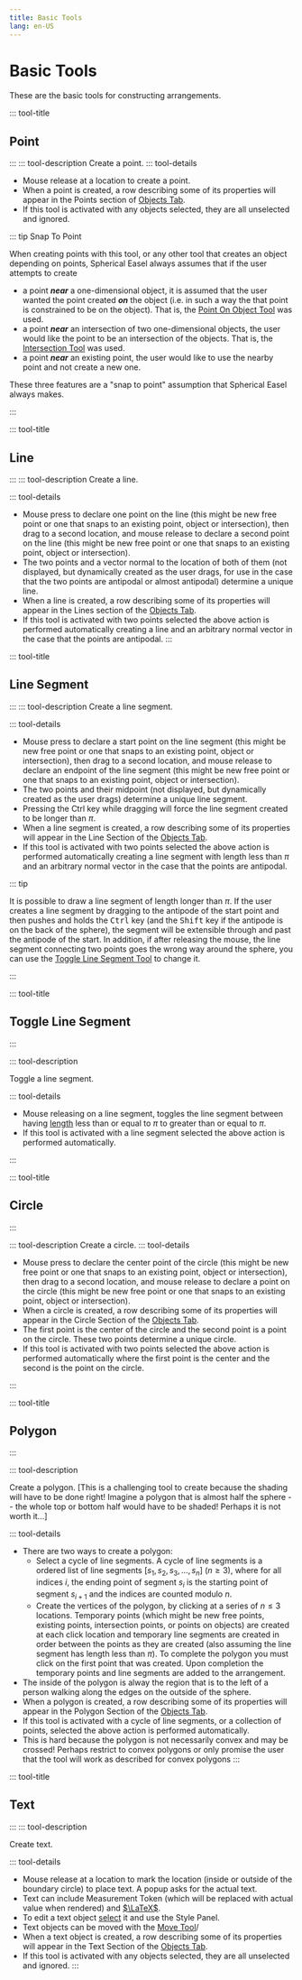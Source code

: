 ```yaml
---
title: Basic Tools
lang: en-US
---
```


# Basic Tools

These are the basic tools for constructing arrangements.

::: tool-title

## Point

:::
::: tool-description
Create a point.
::: tool-details

- Mouse release at a location to create a point.
- When a point is created, a row describing some of its properties will appear in the Points section of [Objects Tab](/userguide/#objects-tab).
- If this tool is activated with any objects selected, they are all unselected and ignored.

::: tip Snap To Point

When creating points with this tool, or any other tool that creates an object depending on points, Spherical Easel always assumes that if the user attempts to create

- a point _**near**_ a one-dimensional object, it is assumed that the user wanted the point created _**on**_ the object (i.e. in such a way the that point is constrained to be on the object). That is, the [Point On Object Tool](/tools/construction.html#point-on-object) was used.
- a point _**near**_ an intersection of two one-dimensional objects, the user would like the point to be an intersection of the objects. That is, the [Intersection Tool](/tools/construction.html#intersection) was used.
- a point _**near**_ an existing point, the user would like to use the nearby point and not create a new one.

These three features are a "snap to point" assumption that Spherical Easel always makes.

:::

::: tool-title

## Line <icon-base iconSize="64" iconName="line"> </icon-base>

:::
::: tool-description
Create a line.

::: tool-details

- Mouse press to declare one point on the line (this might be new free point or one that snaps to an existing point, object or intersection), then drag to a second location, and mouse release to declare a second point on the line (this might be new free point or one that snaps to an existing point, object or intersection).
- The two points and a vector normal to the location of both of them (not displayed, but dynamically created as the user drags, for use in the case that the two points are antipodal or almost antipodal) determine a unique line.
- When a line is created, a row describing some of its properties will appear in the Lines section of the [Objects Tab](/userguide/#objects-tab).
- If this tool is activated with two points selected the above action is performed automatically creating a line and an arbitrary normal vector in the case that the points are antipodal.
  :::

::: tool-title

## Line Segment

:::
::: tool-description
Create a line segment.

::: tool-details

- Mouse press to declare a start point on the line segment (this might be new free point or one that snaps to an existing point, object or intersection), then drag to a second location, and mouse release to declare an endpoint of the line segment (this might be new free point or one that snaps to an existing point, object or intersection).
- The two points and their midpoint (not displayed, but dynamically created as the user drags) determine a unique line segment.
- Pressing the <kyb>Ctrl</kyb> key while dragging will force the line segment created to be longer than $\pi$.
- When a line segment is created, a row describing some of its properties will appear in the Line Section of the [Objects Tab](/userguide/#objects-tab).
- If this tool is activated with two points selected the above action is performed automatically creating a line segment with length less than $\pi$ and an arbitrary normal vector in the case that the points are antipodal.

::: tip

It is possible to draw a line segment of length longer than $\pi$. If the user creates a line segment by dragging to the antipode of the start point and then pushes and holds the <kbd>Ctrl</kbd> key (and the <kbd>Shift</kbd> key if the antipode is on the back of the sphere), the segment will be extensible through and past the antipode of the start. In addition, if after releasing the mouse, the line segment connecting two points goes the wrong way around the sphere, you can use the [Toggle Line Segment Tool](/tools/basic.html#toggle-line-segment) to change it.

:::

::: tool-title

## Toggle Line Segment

:::

::: tool-description

Toggle a line segment.

::: tool-details

- Mouse releasing on a line segment, toggles the line segment between having [length](/tools/measurement.html#length) less than or equal to $\pi$ to greater than or equal to $\pi$.
- If this tool is activated with a line segment selected the above action is performed automatically.

:::

::: tool-title

## Circle

:::

::: tool-description
Create a circle.
::: tool-details

- Mouse press to declare the center point of the circle (this might be new free point or one that snaps to an existing point, object or intersection), then drag to a second location, and mouse release to declare a point on the circle (this might be new free point or one that snaps to an existing point, object or intersection).
- When a circle is created, a row describing some of its properties will appear in the Circle Section of the [Objects Tab](/userguide/#objects-tab).
- The first point is the center of the circle and the second point is a point on the circle. These two points determine a unique circle.
- If this tool is activated with two points selected the above action is performed automatically where the first point is the center and the second is the point on the circle.

:::

::: tool-title

## Polygon

:::

::: tool-description

Create a polygon. [This is a challenging tool to create because the shading will have to be done right! Imagine a polygon that is almost half the sphere -- the whole top or bottom half would have to be shaded! Perhaps it is not worth it...]

::: tool-details

- There are two ways to create a polygon:
  - Select a cycle of line segments. A cycle of line segments is a ordered list of line segments $[s_1, s_2, s_3, \ldots , s_n]$ ($n \geq 3$), where for all indices $i$, the ending point of segment $s_i$ is the starting point of segment $s_{i+1}$ and the indices are counted modulo $n$.
  - Create the vertices of the polygon, by clicking at a series of $n \leq 3$ locations. Temporary points (which might be new free points, existing points, intersection points, or points on objects) are created at each click location and temporary line segments are created in order between the points as they are created (also assuming the line segment has length less than $\pi$). To complete the polygon you must click on the first point that was created. Upon completion the temporary points and line segments are added to the arrangement.
- The inside of the polygon is alway the region that is to the left of a person walking along the edges on the outside of the sphere.
- When a polygon is created, a row describing some of its properties will appear in the Polygon Section of the [Objects Tab](/userguide/#objects-tab).
- If this tool is activated with a cycle of line segments, or a collection of points, selected the above action is performed automatically.
- This is hard because the polygon is not necessarily convex and may be crossed! Perhaps restrict to convex polygons or only promise the user that the tool will work as described for convex polygons
  :::

::: tool-title

## Text

:::
::: tool-description

Create text.

::: tool-details

- Mouse release at a location to mark the location (inside or outside of the boundary circle) to place text. A popup asks for the actual text.
- Text can include Measurement Token (which will be replaced with actual value when rendered) and [$\LaTeX$](https://en.wikipedia.org/wiki/LaTeX).
- To edit a text object [select](/tools/edit.html#selection) it and use the Style Panel.
- Text objects can be moved with the [Move Tool](/tools/display.html#move)/
- When a text object is created, a row describing some of its properties will appear in the Text Section of the [Objects Tab](/userguide/#objects-tab).
- If this tool is activated with any objects selected, they are all unselected and ignored.
  :::
